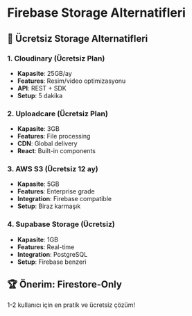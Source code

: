 # Firebase Storage Alternatifleri

## 🔄 Ücretsiz Storage Alternatifleri

### 1. Cloudinary (Ücretsiz Plan)
- **Kapasite**: 25GB/ay
- **Features**: Resim/video optimizasyonu
- **API**: REST + SDK
- **Setup**: 5 dakika

### 2. Uploadcare (Ücretsiz Plan)  
- **Kapasite**: 3GB
- **Features**: File processing
- **CDN**: Global delivery
- **React**: Built-in components

### 3. AWS S3 (Ücretsiz 12 ay)
- **Kapasite**: 5GB
- **Features**: Enterprise grade
- **Integration**: Firebase compatible
- **Setup**: Biraz karmaşık

### 4. Supabase Storage (Ücretsiz)
- **Kapasite**: 1GB  
- **Features**: Real-time
- **Integration**: PostgreSQL
- **Setup**: Firebase benzeri

## 🏆 Önerim: Firestore-Only
1-2 kullanıcı için en pratik ve ücretsiz çözüm!